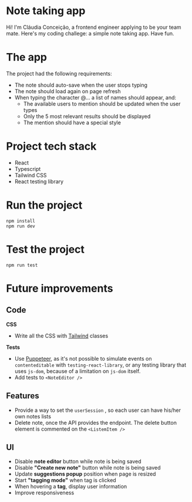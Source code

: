 # Note taking app

Hi!
I'm Cláudia Conceição, a frontend engineer applying to be your team mate.
Here's my coding challege: a simple note taking app.
Have fun.

# The app

The project had the following requirements:

- The note should auto-save when the user stops typing
- The note should load again on page refresh
- When typing the character @... a list of names should appear, and:
  - The available users to mention should be updated when the user types
  - Only the 5 most relevant results should be displayed
  - The mention should have a special style

# Project tech stack

- React
- Typescript
- Tailwind CSS
- React testing library

# Run the project

```
npm install
npm run dev
```

# Test the project

```
npm run test
```

# Future improvements

## Code

**CSS**

- Write all the CSS with [Tailwind](https://tailwindcss.com/) classes

**Tests**

- Use [Puppeteer](https://pptr.dev/), as it's not possible to simulate events on `contenteditable` with `testing-react-library`, or any testing library that uses `js-dom`, because of a limitation on `js-dom` itself.
- Add tests to `<NoteEditor />`

## Features

- Provide a way to set the `userSession` , so each user can have his/her own notes lists
- Delete note, once the API provides the endpoint. The delete button element is commented on the `<ListemItem />`

## UI

- Disable **note editor** button while note is being saved
- Disable **"Create new note"** button while note is being saved
- Update **suggestions popup** position when page is resized
- Start **"tagging mode"** when tag is clicked
- When hovering a **tag**, display user information
- Improve responsiveness
